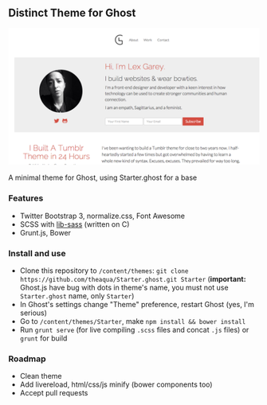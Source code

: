 ##  Distinct Theme for Ghost

![Distinct screenshot](screenshot.png)

A minimal theme for Ghost, using Starter.ghost for a base

### Features

 - Twitter Bootstrap 3, normalize.css, Font Awesome
 - SCSS with [lib-sass][2] (written on C)
 - Grunt.js, Bower
 
### Install and use
 - Clone this repository to `/content/themes`: ``git clone https://github.com/theaqua/Starter.ghost.git Starter`` (**important:** Ghost.js have bug with dots in theme's name, you must not use ``Starter.ghost`` name, only ``Starter``)
 - In Ghost's settings change "Theme" preference, restart Ghost (yes, I'm serious)
 - Go to ``/content/themes/Starter``, make ``npm install && bower install``
 - Run ``grunt serve`` (for live compiling ``.scss`` files and concat ``.js`` files) or ``grunt`` for build
 
### Roadmap
 - Clean theme
 - Add livereload, html/css/js minify (bower components too)
 - Accept pull requests

  [1]: http://gm4.in/i/fgl.png
  [2]: http://libsass.org/
  [3]: https://github.com/theaqua/Supernova.ghost